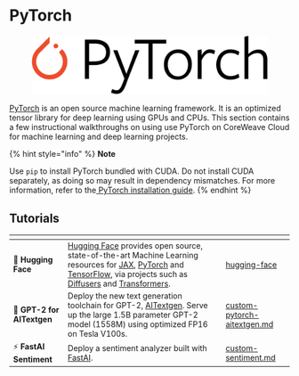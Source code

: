 # PyTorch

<figure><img src="../../../../.gitbook/assets/image (49) (2).png" alt="The PyTorch logo"><figcaption></figcaption></figure>

[PyTorch](https://pytorch.org/) is an open source machine learning framework. It is an optimized tensor library for deep learning using GPUs and CPUs. This section contains a few instructional walkthroughs on using use PyTorch on CoreWeave Cloud for machine learning and deep learning projects.

{% hint style="info" %}
**Note**

Use `pip` to install PyTorch bundled with CUDA. Do not install CUDA separately, as doing so may result in dependency mismatches. For more information, refer to the[ PyTorch installation guide](https://pytorch.org/get-started/locally/).
{% endhint %}

## Tutorials

<table data-card-size="large" data-view="cards"><thead><tr><th></th><th></th><th></th><th data-hidden data-card-target data-type="content-ref"></th></tr></thead><tbody><tr><td><span data-gb-custom-inline data-tag="emoji" data-code="1f917">🤗</span> <strong>Hugging Face</strong></td><td><a href="https://huggingface.co/">Hugging Face</a> provides open source, state-of-the-art Machine Learning resources for <a href="broken-reference">JAX</a>, <a href="./">PyTorch</a> and <a href="../tensorflow/">TensorFlow</a>, via projects such as <a href="https://github.com/huggingface/diffusers">Diffusers</a> and <a href="https://github.com/huggingface/transformers">Transformers</a>.</td><td></td><td><a href="hugging-face/">hugging-face</a></td></tr><tr><td><span data-gb-custom-inline data-tag="emoji" data-code="1f9e0">🧠</span> <strong>GPT-2 for AITextgen</strong></td><td>Deploy the new text generation toolchain for GPT-2, <a href="https://docs.aitextgen.io">AITextgen</a>. Serve up the large 1.5B parameter GPT-2 model (1558M) using optimized FP16 on Tesla V100s.</td><td></td><td><a href="custom-pytorch-aitextgen.md">custom-pytorch-aitextgen.md</a></td></tr><tr><td><span data-gb-custom-inline data-tag="emoji" data-code="26a1">⚡</span> <strong>FastAI Sentiment</strong></td><td>Deploy a sentiment analyzer built with <a href="https://docs.fast.ai/text.html">FastAI</a>.</td><td></td><td><a href="custom-sentiment.md">custom-sentiment.md</a></td></tr></tbody></table>

